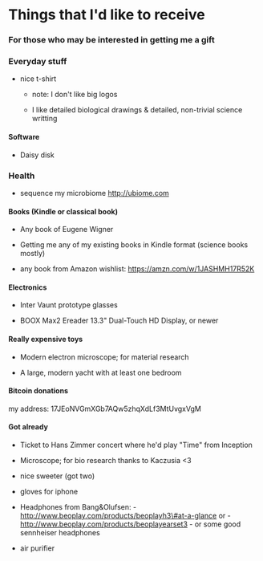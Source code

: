 Things that I'd like to receive
===============================

### For those who may be interested in getting me a gift

### Everyday stuff

-   nice t-shirt

    -   note: I don't like big logos

    -   I like detailed biological drawings & detailed, non-trivial science
        writting

#### Software

-   Daisy disk

### Health

-   sequence my microbiome http://ubiome.com

#### Books (Kindle or classical book)

-	Any book of Eugene Wigner

-   Getting me any of my existing books in Kindle format (science books mostly)

-   any book from Amazon wishlist: https://amzn.com/w/1JASHMH17R52K

#### Electronics

-   Inter Vaunt prototype glasses

-   BOOX Max2 Ereader 13.3" Dual-Touch HD Display, or newer

#### Really expensive toys

-   Modern electron microscope; for material research

-   A large, modern yacht with at least one bedroom

#### Bitcoin donations

my address: 17JEoNVGmXGb7AQw5zhqXdLf3MtUvgxVgM

#### Got already

-   Ticket to Hans Zimmer concert where he'd play "Time" from Inception

-   Microscope; for bio research thanks to Kaczusia \<3

-   nice sweeter (got two)

-   gloves for iphone

-   Headphones from Bang&Olufsen: -
    http://www.beoplay.com/products/beoplayh3\#at-a-glance or -
    http://www.beoplay.com/products/beoplayearset3 - or some good sennheiser
    headphones

-   air purifier
